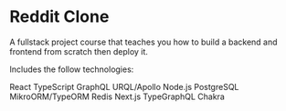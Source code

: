 # Reddit Clone

A fullstack project course that teaches you how to build a backend and frontend from scratch then deploy it. 

Includes the follow technologies:

React
TypeScript
GraphQL
URQL/Apollo
Node.js
PostgreSQL
MikroORM/TypeORM
Redis
Next.js
TypeGraphQL
Chakra
